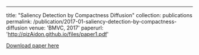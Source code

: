 ---
title: "Saliency Detection by Compactness Diffusion"
collection: publications
permalink: /publication/2017-01-saliency-detection-by-compactness-diffusion
venue: 'BMVC, 2017'
paperurl: 'http://qizAidon.github.io/files/paper1.pdf'

[Download paper here](http://qizAidon.github.io/files/paper1.pdf)


